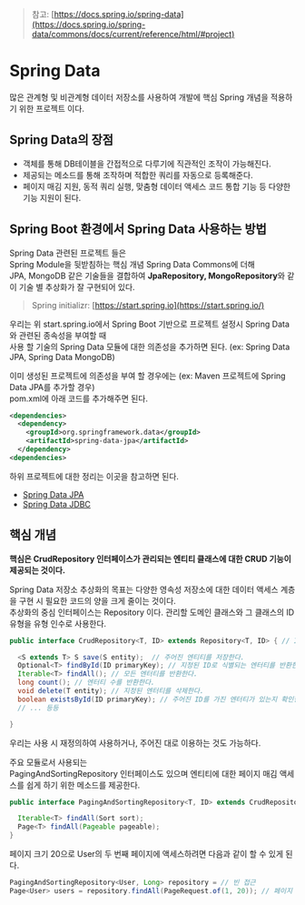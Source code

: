 > 참고: [https://docs.spring.io/spring-data](https://docs.spring.io/spring-data/commons/docs/current/reference/html/#project)
# Spring Data

많은 관계형 및 비관계형 데이터 저장소를 사용하여 개발에 핵심 Spring 개념을 적용하기 위한 프로젝트 이다.

## Spring Data의 장점

+ 객체를 통해 DB테이블을 간접적으로 다루기에 직관적인 조작이 가능해진다. 
+ 제공되는 메소드를 통해 조작하며 적합한 쿼리를 자동으로 등록해준다.
+ 페이지 매김 지원, 동적 쿼리 실행, 맞춤형 데이터 액세스 코드 통합 기능 등 다양한 기능 지원이 된다.

## Spring Boot 환경에서 Spring Data 사용하는 방법

Spring Data 관련된 프로젝트 들은 <br>
Spring Module을 뒷받침하는 핵심 개념 Spring Data Commons에 더해 <br>
JPA, MongoDB 같은 기술들을 결합하여 **JpaRepository, MongoRepository**와 같이 기술 별 추상화가 잘 구현되어 있다. <br>

> Spring initializr: [https://start.spring.io](https://start.spring.io/)  

우리는 위 start.spring.io에서 Spring Boot 기반으로 프로젝트 설정시 Spring Data와 관련된 종속성을 부여할 때 <br>
사용 할 기술의 Spring Data 모듈에 대한 의존성을 추가하면 된다. (ex: Spring Data JPA, Spring Data MongoDB) <br>

이미 생성된 프로젝트에 의존성을 부여 할 경우에는 (ex: Maven 프로젝트에 Spring Data JPA를 추가할 경우) <br>
pom.xml에 아래 코드를 추가해주면 된다.

```xml
<dependencies>
  <dependency>
    <groupId>org.springframework.data</groupId>
    <artifactId>spring-data-jpa</artifactId>
  </dependency>
<dependencies>
```

하위 프로젝트에 대한 정리는 이곳을 참고하면 된다. 

+ [Spring Data JPA](springData/springDataJPA.md)
+ [Spring Data JDBC](springData/springDataJdbc.md)

## 핵심 개념

**핵심은 CrudRepository 인터페이스가 관리되는 엔티티 클래스에 대한 CRUD 기능이 제공되는 것이다.** <br>

Spring Data 저장소 추상화의 목표는 다양한 영속성 저장소에 대한 데이터 액세스 계층을 구현 시 필요한 코드의 양을 크게 줄이는 것이다. <br>
추상화의 중심 인터페이스는 Repository 이다. 관리할 도메인 클래스와 그 클래스의 ID 유형을 유형 인수로 사용한다.

```java
public interface CrudRepository<T, ID> extends Repository<T, ID> { // ID는 타입으로 많이 쓴다. (ex Long)

  <S extends T> S save(S entity);  // 주어진 엔티티를 저장한다.   
  Optional<T> findById(ID primaryKey); // 지정된 ID로 식별되는 엔터티를 반환한다.
  Iterable<T> findAll(); // 모든 엔터티를 반환한다.              
  long count(); // 엔터티 수를 반환한다.                       
  void delete(T entity); // 지정된 엔터티를 삭제한다.              
  boolean existsById(ID primaryKey); // 주어진 ID를 가진 엔터티가 있는지 확인한다.
  // ... 등등

}
```

우리는 사용 시 재정의하여 사용하거나, 주어진 대로 이용하는 것도 가능하다. <br>

주요 모듈로서 사용되는 <br>
PagingAndSortingRepository 인터페이스도 있으며 엔티티에 대한 페이지 매김 액세스를 쉽게 하기 위한 메소드를 제공한다.

```java
public interface PagingAndSortingRepository<T, ID> extends CrudRepository<T, ID> {

  Iterable<T> findAll(Sort sort);
  Page<T> findAll(Pageable pageable);
}
```

페이지 크기 20으로 User의 두 번째 페이지에 액세스하려면 다음과 같이 할 수 있게 된다.

```java
PagingAndSortingRepository<User, Long> repository = // 빈 접근
Page<User> users = repository.findAll(PageRequest.of(1, 20)); // 페이지 시작은 0 부터
```

